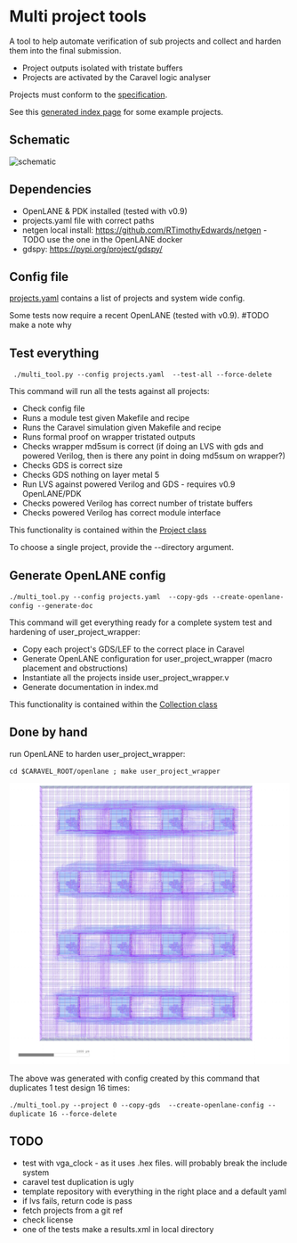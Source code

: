 # Multi project tools

A tool to help automate verification of sub projects and collect and harden them into the final submission.

* Project outputs isolated with tristate buffers
* Projects are activated by the Caravel logic analyser

Projects must conform to the [specification](docs/project_spec.md). 

See this [generated index page](index.md) for some example projects.

## Schematic

![schematic](docs/tristate_wrapper.jpg)

## Dependencies

* OpenLANE & PDK installed (tested with v0.9)
* projects.yaml file with correct paths
* netgen local install: https://github.com/RTimothyEdwards/netgen - TODO use the one in the OpenLANE docker
* gdspy: https://pypi.org/project/gdspy/

## Config file

[projects.yaml](projects.yaml) contains a list of projects and system wide config.

Some tests now require a recent OpenLANE (tested with v0.9). #TODO make a note why

## Test everything

     ./multi_tool.py --config projects.yaml  --test-all --force-delete

This command will run all the tests against all projects: 

* Check config file
* Runs a module test given Makefile and recipe
* Runs the Caravel simulation given Makefile and recipe
* Runs formal proof on wrapper tristated outputs
* Checks wrapper md5sum is correct (if doing an LVS with gds and powered Verilog, then is there any point in doing md5sum on wrapper?)
* Checks GDS is correct size
* Checks GDS nothing on layer metal 5
* Run LVS against powered Verilog and GDS - requires v0.9 OpenLANE/PDK
* Checks powered Verilog has correct number of tristate buffers
* Checks powered Verilog has correct module interface

This functionality is contained within the [Project class](project.py)

To choose a single project, provide the --directory argument.

## Generate OpenLANE config

    ./multi_tool.py --config projects.yaml  --copy-gds --create-openlane-config --generate-doc

This command will get everything ready for a complete system test and hardening of user_project_wrapper:

* Copy each project's GDS/LEF to the correct place in Caravel
* Generate OpenLANE configuration for user_project_wrapper (macro placement and obstructions)
* Instantiate all the projects inside user_project_wrapper.v
* Generate documentation in index.md

This functionality is contained within the [Collection class](collect.py)

## Done by hand

run OpenLANE to harden user_project_wrapper:

    cd $CARAVEL_ROOT/openlane ; make user_project_wrapper

![hardened user project wrapper](docs/mph-16designs.png)

The above was generated with config created by this command that duplicates 1 test design 16 times:

    ./multi_tool.py --project 0 --copy-gds  --create-openlane-config --duplicate 16 --force-delete

## TODO

* test with vga_clock - as it uses .hex files. will probably break the include system
* caravel test duplication is ugly
* template repository with everything in the right place and a default yaml
* if lvs fails, return code is pass
* fetch projects from a git ref
* check license
* one of the tests make a results.xml in local directory
